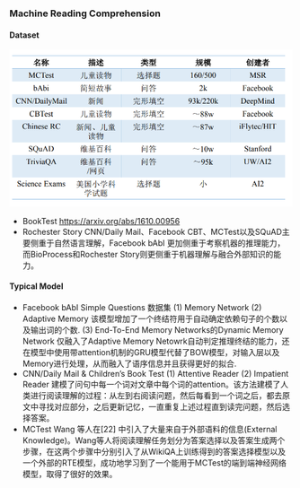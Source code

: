 ### Machine Reading Comprehension

#### Dataset
![typical dataset](./dataset.png)
* BookTest https://arxiv.org/abs/1610.00956
* Rochester Story
CNN/Daily Mail、Facebook CBT、MCTest以及SQuAD主要侧重于自然语言理解，Facebook bAbI 更加侧重于考察机器的推理能力，而BioProcess和Rochester Story则更侧重于机器理解与融合外部知识的能力。
#### Typical Model
* Facebook bAbI Simple Questions 数据集
		(1) Memory Network
        (2) Adaptive Memory 该模型增加了一个终结符用于自动确定依赖句子的个数以及输出词的个数.
        (3) End-To-End Memory Networks的Dynamic Memory Network 仅融入了Adaptive Memory Netowrk自动判定推理终结的能力，还在模型中使用带attention机制的GRU模型代替了BOW模型，对输入层以及Memory进行处理，从而融入了语序信息并且获得更好的拟合.
* CNN/Daily Mail & Children’s Book Test
		(1) Attentive Reader
        (2) Impatient Reader 建模了问句中每一个词对文章中每个词的attention。该方法建模了人类进行阅读理解的过程：从左到右阅读问题，然后每看到一个词之后，都去原文中寻找对应部分，之后更新记忆，一直重复上述过程直到读完问题，然后选择答案。
* MCTest
		Wang 等人在[22] 中引入了大量来自于外部语料的信息(External Knowledge)。Wang等人将阅读理解任务划分为答案选择以及答案生成两个步骤，在这两个步骤中分别引入了从WikiQA上训练得到的答案选择模型以及一个外部的RTE模型，成功地学习到了一个能用于MCTest的端到端神经网络模型，取得了很好的效果。


        
 
 
